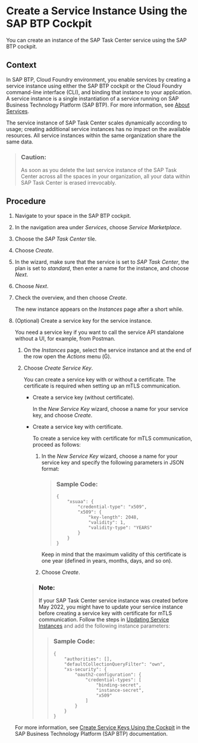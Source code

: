 <!-- loiodc9af9fd363b4e989af6ff2f19548d32 -->

<link rel="stylesheet" type="text/css" href="../css/sap-icons.css"/>

# Create a Service Instance Using the SAP BTP Cockpit

You can create an instance of the SAP Task Center service using the SAP BTP cockpit.



<a name="loiodc9af9fd363b4e989af6ff2f19548d32__context_msg_lfw_c3b"/>

## Context

In SAP BTP, Cloud Foundry environment, you enable services by creating a service instance using either the SAP BTP cockpit or the Cloud Foundry command-line interface \(CLI\), and binding that instance to your application. A service instance is a single instantiation of a service running on SAP Business Technology Platform \(SAP BTP\). For more information, see [About Services](https://help.sap.com/viewer/65de2977205c403bbc107264b8eccf4b/Cloud/en-US/d1d0fc8e78474494a59caad02259ec7e.html).

The service instance of SAP Task Center scales dynamically according to usage; creating additional service instances has no impact on the available resources. All service instances within the same organization share the same data.

> ### Caution:  
> As soon as you delete the last service instance of the SAP Task Center across all the spaces in your organization, all your data within SAP Task Center is erased irrevocably.



<a name="loiodc9af9fd363b4e989af6ff2f19548d32__steps_a15_r2w_c3b"/>

## Procedure

1.  Navigate to your space in the SAP BTP cockpit.

2.  In the navigation area under *Services*, choose *Service Marketplace*.

3.  Choose the *SAP Task Center* tile.

4.  Choose *Create*.

5.  In the wizard, make sure that the service is set to *SAP Task Center*, the plan is set to *standard*, then enter a name for the instance, and choose *Next*.

6.  Choose *Next*.

7.  Check the overview, and then choose *Create*.

    The new instance appears on the *Instances* page after a short while.

8.  \(Optional\) Create a service key for the service instance.

    You need a service key if you want to call the service API standalone without a UI, for example, from Postman.

    1.  On the *Instances* page, select the service instance and at the end of the row open the *Actions* menu \(<span class="SAP-icons"></span>\).

    2.  Choose *Create Service Key*.

        You can create a service key with or without a certificate. The certificate is required when setting up an mTLS communication.

        -   Create a service key \(without certificate\).

            In the *New Service Key* wizard, choose a name for your service key, and choose *Create*.

        -   Create a service key with certificate.

            To create a service key with certificate for mTLS communication, proceed as follows:

            1.  In the *New Service Key* wizard, choose a name for your service key and specify the following parameters in JSON format:

                > ### Sample Code:  
                > ```
                > {
                >     "xsuaa": {
                >         "credential-type": "x509",
                >         "x509": {
                >             "key-length": 2048,
                >             "validity": 1,
                >             "validity-type": "YEARS"
                >         }
                >     }
                > }
                > ```

                Keep in mind that the maximum validity of this certificate is one year \(defined in years, months, days, and so on\).

            2.  Choose *Create*.


        > ### Note:  
        > If your SAP Task Center service instance was created before May 2022, you might have to update your service instance before creating a service key with certificate for mTLS communication. Follow the steps in [Updating Service Instances](https://help.sap.com/docs/service-manager/sap-service-manager/updating-service-instances) and add the following instance parameters:
        > 
        > > ### Sample Code:  
        > > ```
        > > {
        > >     "authorities": [],
        > >     "defaultCollectionQueryFilter": "own",
        > >     "xs-security": {
        > >         "oauth2-configuration": {
        > >             "credential-types": [
        > >                 "binding-secret",
        > >                 "instance-secret",
        > >                 "x509"
        > >             ]
        > >         }
        > >     }
        > > }
        > > ```


    For more information, see [Create Service Keys Using the Cockpit](https://help.sap.com/viewer/09cc82baadc542a688176dce601398de/Cloud/en-US/6fcac08409db4b0f9ad55a6acd4d31c5.html) in the SAP Business Technology Platform \(SAP BTP\) documentation.


